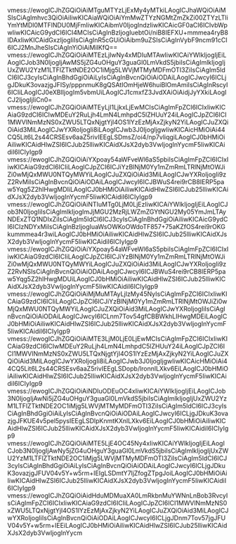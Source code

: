 vmess://ewogICJhZGQiOiAiMTguMTYzLjExMy4yMTkiLAogICJhaWQiOiAiMSIsCiAgImhvc3QiOiAiIiwKICAiaWQiOiAiYmMwZTYzNGMtZmZkZi00ZTYzLTliYmYtMDI0MTFlNDU0MjFmIiwKICAibmV0IjogIndzIiwKICAicGF0aCI6ICIvbWpwIiwKICAicG9ydCI6ICI4MCIsCiAgInBzIjogIuebtOi/niB8IEFXU+mmmea4ryB8IDAxIiwKICAidGxzIjogIiIsCiAgInR5cGUiOiAibm9uZSIsCiAgInVybF9ncm91cCI6ICJ2MnJheSIsCiAgInYiOiAiMiIKfQ==
vmess://ewogICJhZGQiOiAiMTEzLjIwNy4xMDIuMTAwIiwKICAiYWlkIjogIjEiLAogICJob3N0IjogIjAwMS5jZG4uOHguY3guaGl0LmVkdS5jbiIsCiAgImlkIjogIjUxZWU2YzM1LTFlZTktNDE2OC1iMjg5LWVjMTMyMDFmOTI3ZiIsCiAgIm5ldCI6ICJ3cyIsCiAgInBhdGgiOiAiLyIsCiAgInBvcnQiOiAiODAiLAogICJwcyI6ICLjgJDkuK3ovazjgJFISy/pppnmuK8gQSAtIOmHjeW6huiBlOmAmiIsCiAgInRscyI6ICIiLAogICJ0eXBlIjogIm5vbmUiLAogICJ1cmxfZ3JvdXAiOiAidjJyYXkiLAogICJ2IjogIjIiCn0=
vmess://ewogICJhZGQiOiAiMTEyLjI1LjkxLjEwMCIsCiAgImFpZCI6ICIxIiwKICAiaG9zdCI6ICIwMDEuY2RuLjh4LmN4LmhpdC5lZHUuY24iLAogICJpZCI6ICI1MWVlNmMzNS0xZWU5LTQxNjgtYjI4OS1lYzEzMjAxZjkyN2YiLAogICJuZXQiOiAid3MiLAogICJwYXRoIjogIi8iLAogICJwb3J0IjogIjgwIiwKICAicHMiOiAi44CQ5Lit6L2s44CRSEsv6aaZ5rivIEEgLSDmsZ/oi4/np7vliqgiLAogICJ0bHMiOiAiIiwKICAidHlwZSI6ICJub25lIiwKICAidXJsX2dyb3VwIjogInYycmF5IiwKICAidiI6ICIyIgp9
vmess://ewogICJhZGQiOiAiYXpoay54aWFveWl6aS5pbiIsCiAgImFpZCI6ICIxIiwKICAiaG9zdCI6ICIiLAogICJpZCI6ICJiYzBlNjM0Yy1mZmRmLTRlNjMtOWJiZi0wMjQxMWU0NTQyMWYiLAogICJuZXQiOiAid3MiLAogICJwYXRoIjogIi9zZ2RvMiIsCiAgInBvcnQiOiAiODAiLAogICJwcyI6ICJBWuS4rei9rCB8IERP5paw5Yqg5Z2hIHwgMDIiLAogICJ0bHMiOiAiIiwKICAidHlwZSI6ICJub25lIiwKICAidXJsX2dyb3VwIjogInYycmF5IiwKICAidiI6ICIyIgp9
vmess://ewogICJhZGQiOiAiNTIuMTg0LjM0LjEzIiwKICAiYWlkIjogIjEiLAogICJob3N0IjogIiIsCiAgImlkIjogImJjMGU2MzRjLWZmZGYtNGU2My05YmJmLTAyNDExZTQ1NDIxZiIsCiAgIm5ldCI6ICJ3cyIsCiAgInBhdGgiOiAiIiwKICAicG9ydCI6ICIzNDYxMiIsCiAgInBzIjogIuaWsOWKoOWdoTF857+75aKZfOS4rei9rOKGkummmea4r3wiLAogICJ0bHMiOiAiIiwKICAidHlwZSI6ICJub25lIiwKICAidXJsX2dyb3VwIjogInYycmF5IiwKICAidiI6ICIyIgp9
vmess://ewogICJhZGQiOiAiYXpoay54aWFveWl6aS5pbiIsCiAgImFpZCI6ICIxIiwKICAiaG9zdCI6ICIiLAogICJpZCI6ICJiYzBlNjM0Yy1mZmRmLTRlNjMtOWJiZi0wMjQxMWU0NTQyMWYiLAogICJuZXQiOiAid3MiLAogICJwYXRoIjogIi9zZ2RvNSIsCiAgInBvcnQiOiAiODAiLAogICJwcyI6ICJBWuS4rei9rCB8IERP5paw5Yqg5Z2hIHwgMDUiLAogICJ0bHMiOiAiIiwKICAidHlwZSI6ICJub25lIiwKICAidXJsX2dyb3VwIjogInYycmF5IiwKICAidiI6ICIyIgp9
vmess://ewogICJhZGQiOiAiMjMuMTAyLjIzMy45NyIsCiAgImFpZCI6ICIxIiwKICAiaG9zdCI6ICIiLAogICJpZCI6ICJiYzBlNjM0Yy1mZmRmLTRlNjMtOWJiZi0wMjQxMWU0NTQyMWYiLAogICJuZXQiOiAid3MiLAogICJwYXRoIjogIiIsCiAgInBvcnQiOiAiODAiLAogICJwcyI6ICLnm7Tov54gfCBBWkhLIHwgMDEiLAogICJ0bHMiOiAiIiwKICAidHlwZSI6ICJub25lIiwKICAidXJsX2dyb3VwIjogInYycmF5IiwKICAidiI6ICIyIgp9
vmess://ewogICJhZGQiOiAiMTE3LjM0LjE0LjEwMCIsCiAgImFpZCI6ICIxIiwKICAiaG9zdCI6ICIwMDEuY2RuLjh4LmN4LmhpdC5lZHUuY24iLAogICJpZCI6ICI1MWVlNmMzNS0xZWU5LTQxNjgtYjI4OS1lYzEzMjAxZjkyN2YiLAogICJuZXQiOiAid3MiLAogICJwYXRoIjogIi8iLAogICJwb3J0IjogIjgwIiwKICAicHMiOiAi44CQ5Lit6L2s44CRSEsv6aaZ5rivIEEgLSDopb/lronnlLXkv6EiLAogICJ0bHMiOiAiIiwKICAidHlwZSI6ICJub25lIiwKICAidXJsX2dyb3VwIjogInYycmF5IiwKICAidiI6ICIyIgp9
vmess://ewogICJhZGQiOiAiNDIuODEuOC4xIiwKICAiYWlkIjogIjEiLAogICJob3N0IjogIjAwNi5jZG4uOHguY3guaGl0LmVkdS5jbiIsCiAgImlkIjogIjUxZWU2YzM1LTFlZTktNDE2OC1iMjg5LWVjMTMyMDFmOTI3ZiIsCiAgIm5ldCI6ICJ3cyIsCiAgInBhdGgiOiAiLyIsCiAgInBvcnQiOiAiODAiLAogICJwcyI6ICLjgJDkuK3ovazjgJFKUE4v5pel5pysIEEgLSDlpKnmtKXnlLXkv6EiLAogICJ0bHMiOiAiIiwKICAidHlwZSI6ICJub25lIiwKICAidXJsX2dyb3VwIjogInYycmF5IiwKICAidiI6ICIyIgp9
vmess://ewogICJhZGQiOiAiMTE5LjE4OC45Ny4xIiwKICAiYWlkIjogIjEiLAogICJob3N0IjogIjAwNy5jZG4uOHguY3guaGl0LmVkdS5jbiIsCiAgImlkIjogIjUxZWU2YzM1LTFlZTktNDE2OC1iMjg5LWVjMTMyMDFmOTI3ZiIsCiAgIm5ldCI6ICJ3cyIsCiAgInBhdGgiOiAiLyIsCiAgInBvcnQiOiAiODAiLAogICJwcyI6ICLjgJDkuK3ovazjgJFUV04v5Y+w5rm+IEIgLSDmtY7ljZfogZTpgJoiLAogICJ0bHMiOiAiIiwKICAidHlwZSI6ICJub25lIiwKICAidXJsX2dyb3VwIjogInYycmF5IiwKICAidiI6ICIyIgp9
vmess://ewogICJhZGQiOiAidHduMDMuaXA0LmRkbnMuYWNnLnBob3RvcyIsCiAgImFpZCI6ICIxIiwKICAiaG9zdCI6ICIiLAogICJpZCI6ICI1MWVlNmMzNS0xZWU5LTQxNjgtYjI4OS1lYzEzMjAxZjkyN2YiLAogICJuZXQiOiAid3MiLAogICJwYXRoIjogIiIsCiAgInBvcnQiOiAiODAiLAogICJwcyI6ICLjgJDnm7Tov57jgJFUV04v5Y+w5rm+IEEiLAogICJ0bHMiOiAiIiwKICAidHlwZSI6ICJub25lIiwKICAidXJsX2dyb3VwIjogInYycm
